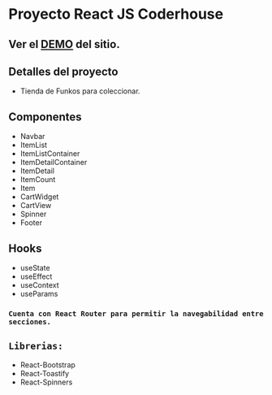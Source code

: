 # Proyecto React JS Coderhouse

## Ver el [DEMO](https://fdev-funkos-reactjs.vercel.app) del sitio.

## Detalles del proyecto
- Tienda de Funkos para coleccionar.

## Componentes
- Navbar
- ItemList
- ItemListContainer
- ItemDetailContainer
- ItemDetail
- ItemCount
- Item
- CartWidget
- CartView
- Spinner
- Footer

## Hooks
- useState
- useEffect
- useContext
- useParams


### `Cuenta con React Router para permitir la navegabilidad entre secciones.`

## `Librerias:`

- React-Bootstrap
- React-Toastify
- React-Spinners
